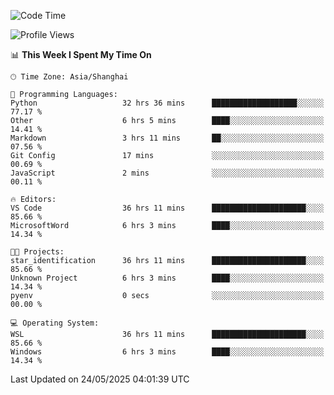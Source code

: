 <!--START_SECTION:waka-->
![Code Time](http://img.shields.io/badge/Code%20Time-2%2C903%20hrs%2030%20mins-blue)

![Profile Views](http://img.shields.io/badge/Profile%20Views-0-blue)

📊 **This Week I Spent My Time On** 

```text
🕑︎ Time Zone: Asia/Shanghai

💬 Programming Languages: 
Python                   32 hrs 36 mins      ███████████████████░░░░░░   77.17 % 
Other                    6 hrs 5 mins        ████░░░░░░░░░░░░░░░░░░░░░   14.41 % 
Markdown                 3 hrs 11 mins       ██░░░░░░░░░░░░░░░░░░░░░░░   07.56 % 
Git Config               17 mins             ░░░░░░░░░░░░░░░░░░░░░░░░░   00.69 % 
JavaScript               2 mins              ░░░░░░░░░░░░░░░░░░░░░░░░░   00.11 % 

🔥 Editors: 
VS Code                  36 hrs 11 mins      █████████████████████░░░░   85.66 % 
MicrosoftWord            6 hrs 3 mins        ████░░░░░░░░░░░░░░░░░░░░░   14.34 % 

🐱‍💻 Projects: 
star_identification      36 hrs 11 mins      █████████████████████░░░░   85.66 % 
Unknown Project          6 hrs 3 mins        ████░░░░░░░░░░░░░░░░░░░░░   14.34 % 
pyenv                    0 secs              ░░░░░░░░░░░░░░░░░░░░░░░░░   00.00 % 

💻 Operating System: 
WSL                      36 hrs 11 mins      █████████████████████░░░░   85.66 % 
Windows                  6 hrs 3 mins        ████░░░░░░░░░░░░░░░░░░░░░   14.34 % 
```


 Last Updated on 24/05/2025 04:01:39 UTC
<!--END_SECTION:waka-->